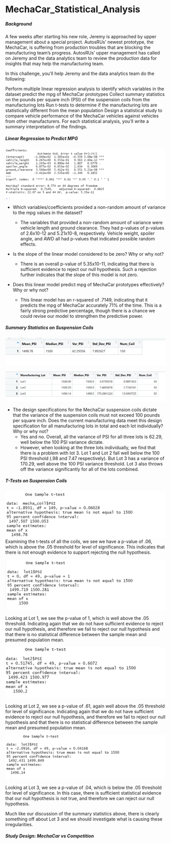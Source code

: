 # MechaCar_Statistical_Analysis

##### Background

A few weeks after starting his new role, Jeremy is approached by upper management about a special project. AutosRUs’ newest prototype, the MechaCar, is suffering from production troubles that are blocking the manufacturing team’s progress. AutosRUs’ upper management has called on Jeremy and the data analytics team to review the production data for insights that may help the manufacturing team.

In this challenge, you’ll help Jeremy and the data analytics team do the following:

Perform multiple linear regression analysis to identify which variables in the dataset predict the mpg of MechaCar prototypes
Collect summary statistics on the pounds per square inch (PSI) of the suspension coils from the manufacturing lots
Run t-tests to determine if the manufacturing lots are statistically different from the mean population
Design a statistical study to compare vehicle performance of the MechaCar vehicles against vehicles from other manufacturers. For each statistical analysis, you’ll write a summary interpretation of the findings.

##### Linear Regression to Predict MPG

![](https://github.com/labinskin/MechaCar_Statistical_Analysis/blob/main/Resources/Initial%20Summary.png)

- Which variables/coefficients provided a non-random amount of variance to the mpg values in the dataset?
  - The variables that provided a non-random amount of variance were vehicle length and ground clearance. They had p-values of p-values of 2.6x10-12 and 5.21x10-8, respectively. Vehicle weight, spoiler angle, and AWD all had p-values that indicated possible random effects. 

- Is the slope of the linear model considered to be zero? Why or why not?
  - There is an overall p-value of 5.35x10-11, indicating that there is sufficient evidence to reject our null hypothesis. Such a rejection further indicates that the slope of this model is not zero.

- Does this linear model predict mpg of MechaCar prototypes effectively? Why or why not?
  - This linear model has an r-squared of .7149, indicating that it predicts the mpg of MechaCar accurately 71% of the time. This is a fairly strong predictive percentage, though there is a chance we could revise our model to strengthen the predictive power.

##### Summary Statistics on Suspension Coils
![](https://github.com/labinskin/MechaCar_Statistical_Analysis/blob/main/Resources/Total%20Summary%20Table.png)

![](https://github.com/labinskin/MechaCar_Statistical_Analysis/blob/main/Resources/Lot%20Summary%20Table.png)

- The design specifications for the MechaCar suspension coils dictate that the variance of the suspension coils must not exceed 100 pounds per square inch. Does the current manufacturing data meet this design specification for all manufacturing lots in total and each lot individually? Why or why not?
  - Yes and no. Overall, all the variance of PSI for all three lots is 62.29, well below the 100 PSI variance dictate. 
  - However, when looking at the three lots individually, we find that there is a problem with lot 3. Lot 1 and Lot 2 fall well below the 100 PSI threshold (.98 and 7.47 respectively). But Lot 3 has a variance of 170.29, well above the 100 PSI variance threshold. Lot 3 also throws off the variance significantly for all of the lots combined.


##### T-Tests on Suspension Coils
![](https://github.com/labinskin/MechaCar_Statistical_Analysis/blob/main/Resources/Total%20T_Test.png)
Examining the t-tests of all the coils, we see we have a p-value of .06, which is above the .05 threshold for level of significance. This indicates that there is not enough evidence to support rejecting the null hypothesis. 

![](https://github.com/labinskin/MechaCar_Statistical_Analysis/blob/main/Resources/Lot1%20T_Test.png)

Looking at Lot 1, we see the p-value of 1, which is well above the .05 threshold. Indicating again that we do not have sufficient evidence to reject our null hypothesis, and therefore we fail to reject our null hypothesis and that there is no statistical difference between the sample mean and presumed population mean. 

![](https://github.com/labinskin/MechaCar_Statistical_Analysis/blob/main/Resources/Lot2%20T_Test.png)

Looking at Lot 2, we see a p-value of .61, again well above the .05 threshold for level of significance. Indicating again that we do not have sufficient evidence to reject our null hypothesis, and therefore we fail to reject our null hypothesis and that there is no statistical difference between the sample mean and presumed population mean. 

![](https://github.com/labinskin/MechaCar_Statistical_Analysis/blob/main/Resources/Lot3%20T_Test.png)

Looking at Lot 3, we see a p-value of .04, which is below the .05 threshold for level of significance. In this case, there is sufficient statistical evidence that our null hypothesis is not true, and therefore we can reject our null hypothesis.

Much like our discussion of the summary statistics above, there is clearly something off about Lot 3 and we should investigate what is causing these irregularities.

##### Study Design: MechaCar vs Competition

